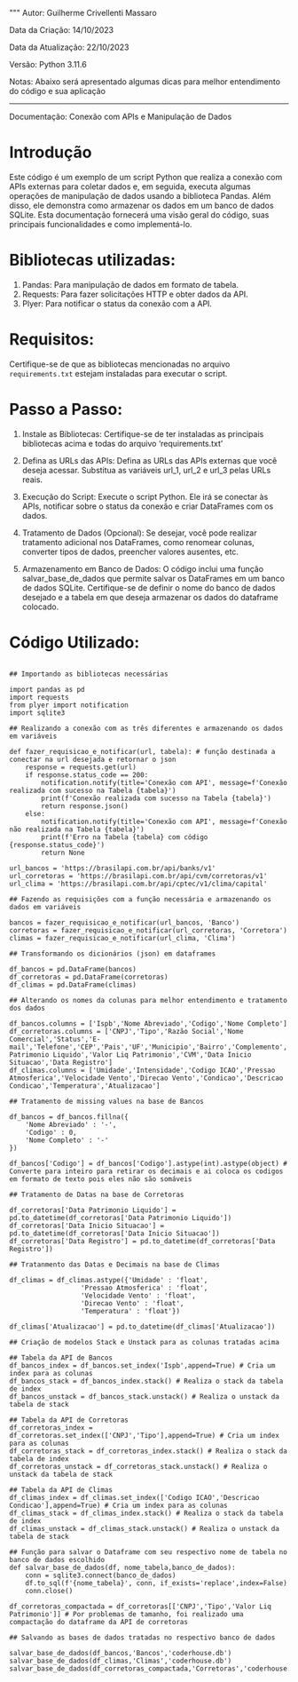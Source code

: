 """
Autor:
Guilherme Crivellenti Massaro

Data da Criação:
14/10/2023

Data da Atualização:
22/10/2023

Versão:
Python 3.11.6

Notas:
Abaixo será apresentado algumas dicas para melhor entendimento do código e sua aplicação

--------------------------------------------------------------------------------------------------------

Documentação: Conexão com APIs e Manipulação de Dados

# Introdução

Este código é um exemplo de um script Python que realiza a conexão com APIs externas para coletar dados e, em seguida, executa algumas operações de manipulação de dados usando a biblioteca Pandas. Além disso, ele demonstra como armazenar os dados em um banco de dados SQLite. Esta documentação fornecerá uma visão geral do código, suas principais funcionalidades e como implementá-lo.

# Bibliotecas utilizadas:

1. Pandas: Para manipulação de dados em formato de tabela.
2. Requests: Para fazer solicitações HTTP e obter dados da API.
3. Plyer: Para notificar o status da conexão com a API.

# Requisitos:

Certifique-se de que as bibliotecas mencionadas no arquivo `requirements.txt` estejam instaladas para executar o script.

# Passo a Passo:

1.	Instale as Bibliotecas:
Certifique-se de ter instaladas as principais bibliotecas acima e todas do arquivo ‘requirements.txt’

2.	Defina as URLs das APIs:
Defina as URLs das APIs externas que você deseja acessar. Substitua as variáveis url_1, url_2 e url_3 pelas URLs reais.

3.	Execução do Script:
Execute o script Python. Ele irá se conectar às APIs, notificar sobre o status da conexão e criar DataFrames com os dados.

4.	Tratamento de Dados (Opcional):
Se desejar, você pode realizar tratamento adicional nos DataFrames, como renomear colunas, converter tipos de dados, preencher valores ausentes, etc.

6.	Armazenamento em Banco de Dados:
O código inclui uma função salvar_base_de_dados que permite salvar os DataFrames em um banco de dados SQLite. Certifique-se de definir o nome do banco de dados desejado e a tabela em que deseja armazenar os dados do dataframe colocado.

# Código Utilizado:

```

## Importando as bibliotecas necessárias

import pandas as pd
import requests
from plyer import notification
import sqlite3

## Realizando a conexão com as três diferentes e armazenando os dados em variáveis

def fazer_requisicao_e_notificar(url, tabela): # função destinada a conectar na url desejada e retornar o json 
	response = requests.get(url) 
    if response.status_code == 200: 
        notification.notify(title='Conexão com API', message=f'Conexão realizada com sucesso na Tabela {tabela}')
        print(f'Conexão realizada com sucesso na Tabela {tabela}') 
        return response.json()
    else:
        notification.notify(title='Conexão com API', message=f'Conexão não realizada na Tabela {tabela}')
        print(f'Erro na Tabela {tabela} com código {response.status_code}')
        return None

url_bancos = 'https://brasilapi.com.br/api/banks/v1' 
url_corretoras = 'https://brasilapi.com.br/api/cvm/corretoras/v1' 
url_clima = 'https://brasilapi.com.br/api/cptec/v1/clima/capital' 

## Fazendo as requisições com a função necessária e armazenando os dados em variáveis

bancos = fazer_requisicao_e_notificar(url_bancos, 'Banco')  
corretoras = fazer_requisicao_e_notificar(url_corretoras, 'Corretora') 
climas = fazer_requisicao_e_notificar(url_clima, 'Clima') 

## Transformando os dicionários (json) em dataframes

df_bancos = pd.DataFrame(bancos) 
df_corretoras = pd.DataFrame(corretoras) 
df_climas = pd.DataFrame(climas) 

## Alterando os nomes da colunas para melhor entendimento e tratamento dos dados

df_bancos.columns = ['Ispb','Nome Abreviado','Codigo','Nome Completo'] 
df_corretoras.columns = ['CNPJ','Tipo','Razão Social','Nome Comercial','Status','E-mail','Telefone','CEP','Pais','UF','Municipio','Bairro','Complemento','Logradouro','Data Patrimonio Liquido','Valor Liq Patrimonio','CVM','Data Inicio Situacao','Data Registro'] 
df_climas.columns = ['Umidade','Intensidade','Codigo ICAO','Pressao Atmosferica','Velocidade Vento','Direcao Vento','Condicao','Descricao Condicao','Temperatura','Atualizacao'] 

## Tratamento de missing values na base de Bancos

df_bancos = df_bancos.fillna({
    'Nome Abreviado' : '-',
    'Codigo' : 0,
    'Nome Completo' : '-'
})

df_bancos['Codigo'] = df_bancos['Codigo'].astype(int).astype(object) # Converte para inteiro para retirar os decimais e ai coloca os codigos em formato de texto pois eles não são somáveis

## Tratamento de Datas na base de Corretoras

df_corretoras['Data Patrimonio Liquido'] = pd.to_datetime(df_corretoras['Data Patrimonio Liquido']) 
df_corretoras['Data Inicio Situacao'] = pd.to_datetime(df_corretoras['Data Inicio Situacao']) 
df_corretoras['Data Registro'] = pd.to_datetime(df_corretoras['Data Registro']) 

## Tratanmento das Datas e Decimais na base de Climas

df_climas = df_climas.astype({'Umidade' : 'float',
                  'Pressao Atmosferica' : 'float',
                  'Velocidade Vento' : 'float',
                  'Direcao Vento' : 'float',
                  'Temperatura' : 'float'})

df_climas['Atualizacao'] = pd.to_datetime(df_climas['Atualizacao'])

## Criação de modelos Stack e Unstack para as colunas tratadas acima

## Tabela da API de Bancos
df_bancos_index = df_bancos.set_index('Ispb',append=True) # Cria um index para as colunas 
df_bancos_stack = df_bancos_index.stack() # Realiza o stack da tabela de index 
df_bancos_unstack = df_bancos_stack.unstack() # Realiza o unstack da tabela de stack 

## Tabela da API de Corretoras
df_corretoras_index = df_corretoras.set_index(['CNPJ','Tipo'],append=True) # Cria um index para as colunas
df_corretoras_stack = df_corretoras_index.stack() # Realiza o stack da tabela de index 
df_corretoras_unstack = df_corretoras_stack.unstack() # Realiza o unstack da tabela de stack 

## Tabela da API de Climas
df_climas_index = df_climas.set_index(['Codigo ICAO','Descricao Condicao'],append=True) # Cria um index para as colunas 
df_climas_stack = df_climas_index.stack() # Realiza o stack da tabela de index 
df_climas_unstack = df_climas_stack.unstack() # Realiza o unstack da tabela de stack 

## Função para salvar o Dataframe com seu respectivo nome de tabela no banco de dados escolhido
def salvar_base_de_dados(df, nome_tabela,banco_de_dados):
    conn = sqlite3.connect(banco_de_dados)
    df.to_sql(f'{nome_tabela}', conn, if_exists='replace',index=False)
    conn.close()

df_corretoras_compactada = df_corretoras[['CNPJ','Tipo','Valor Liq Patrimonio']] # Por problemas de tamanho, foi realizado uma compactação do dataframe da API de corretoras 

## Salvando as bases de dados tratadas no respectivo banco de dados

salvar_base_de_dados(df_bancos,'Bancos','coderhouse.db') 
salvar_base_de_dados(df_climas,'Climas','coderhouse.db') 
salvar_base_de_dados(df_corretoras_compactada,'Corretoras','coderhouse.db') 

```
